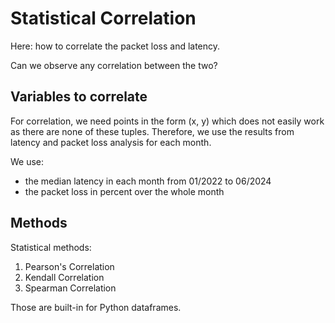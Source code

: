 # Statistical Correlation

Here: how to correlate the packet loss and latency.

Can we observe any correlation between the two?

## Variables to correlate

For correlation, we need points in the form (x, y) which does not easily work as there are none of these tuples.
Therefore, we use the results from latency and packet loss analysis for each month.

We use:
- the median latency in each month from 01/2022 to 06/2024
- the packet loss in percent over the whole month

## Methods

Statistical methods:
1. Pearson's Correlation
2. Kendall Correlation
3. Spearman Correlation

Those are built-in for Python dataframes.


